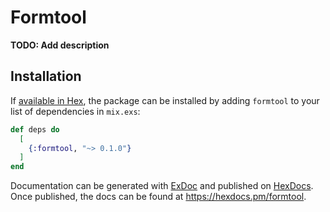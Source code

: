 # Formtool

**TODO: Add description**

## Installation

If [available in Hex](https://hex.pm/docs/publish), the package can be installed
by adding `formtool` to your list of dependencies in `mix.exs`:

```elixir
def deps do
  [
    {:formtool, "~> 0.1.0"}
  ]
end
```

Documentation can be generated with [ExDoc](https://github.com/elixir-lang/ex_doc)
and published on [HexDocs](https://hexdocs.pm). Once published, the docs can
be found at <https://hexdocs.pm/formtool>.

